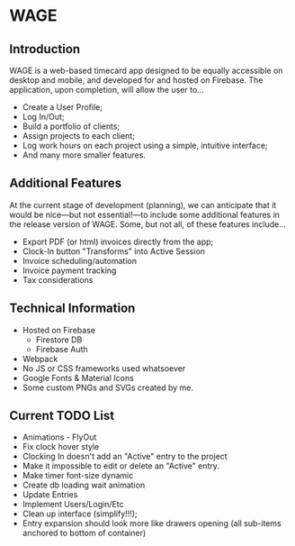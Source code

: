 # WAGE

## Introduction

WAGE is a web-based timecard app designed to be equally accessible on desktop and mobile, and developed for and hosted on Firebase. The application, upon completion, will allow the user
 to...

  * Create a User Profile;
  * Log In/Out;
  * Build a portfolio of clients;
  * Assign projects to each client;
  * Log work hours on each project using a simple, intuitive interface;
  * And many more smaller features.

## Additional Features

At the current stage of development (planning), we can anticipate that it would be nice—but not essential!—to include some additional features in the release version of WAGE. Some, but not all, of these features include...

  * Export PDF (or html) invoices directly from the app;
  * Clock-In button "Transforms" into Active Session
  * Invoice scheduling/automation
  * Invoice payment tracking
  * Tax considerations

## Technical Information

  * Hosted on Firebase
    * Firestore DB
    * Firebase Auth
  * Webpack
  * No JS or CSS frameworks used whatsoever
  * Google Fonts & Material Icons
  * Some custom PNGs and SVGs created by me.

## Current TODO List

  * Animations - FlyOut
  * Fix clock hover style
  * Clocking In doesn't add an "Active" entry to the project
  * Make it impossible to edit or delete an "Active" entry.
  * Make timer font-size dynamic
  * Create db loading wait animation
  * Update Entries
  * Implement Users/Login/Etc
  * Clean up interface (simplify!!!);
  * Entry expansion should look more like drawers opening (all sub-items anchored to bottom of container)
